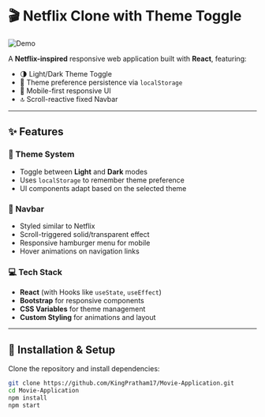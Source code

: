 # 🎬 Netflix Clone with Theme Toggle

![Demo](https://media.giphy.com/media/v1.Y2lkPTc5MGI3NjExcW5oZ3VzZ2V5Z3B0Y3R5Z3B0Y3R5Z3B0Y3R5Z3B0Y3R5Z3B0Y3R5Z3B0Y3R5Z3B0Y3R5Z3B0Yy/giphy.gif)
<!-- Replace with actual gif or screenshot of your project demo -->

A **Netflix-inspired** responsive web application built with **React**, featuring:
- 🌗 Light/Dark Theme Toggle
- 💾 Theme preference persistence via `localStorage`
- 📱 Mobile-first responsive UI
- 🔝 Scroll-reactive fixed Navbar

---

## ✨ Features

### 🌙 Theme System
- Toggle between **Light** and **Dark** modes
- Uses `localStorage` to remember theme preference
- UI components adapt based on the selected theme

### 📌 Navbar
- Styled similar to Netflix
- Scroll-triggered solid/transparent effect
- Responsive hamburger menu for mobile
- Hover animations on navigation links

### 💻 Tech Stack
- **React** (with Hooks like `useState`, `useEffect`)
- **Bootstrap** for responsive components
- **CSS Variables** for theme management
- **Custom Styling** for animations and layout

---

## 🚀 Installation & Setup

Clone the repository and install dependencies:

```bash
git clone https://github.com/KingPratham17/Movie-Application.git
cd Movie-Application
npm install
npm start
